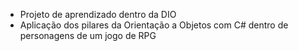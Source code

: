 - Projeto de aprendizado dentro da DIO
- Aplicação dos pilares da Orientação a Objetos com C# dentro de personagens de um jogo de RPG
